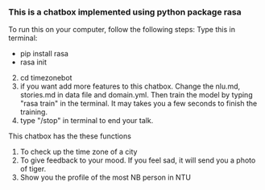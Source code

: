 
### This is a chatbox implemented using python package rasa

To run this on your computer, follow the following steps: 
Type this in terminal:
 - pip install rasa
 - rasa init
2. cd timezonebot
3. if you want add more features to this chatbox. Change the nlu.md, 
stories.md in data file and domain.yml. Then train the model by typing 
"rasa train" in the terminal. It may takes you a few seconds to finish 
the training.
4. type "/stop" in terminal to end your talk.

This chatbox has the these functions
1. To check up the time zone of a city
2. To give feedback to your mood. If you feel sad, it will send you a photo of tiger.
3. Show you the profile of the most NB person in NTU